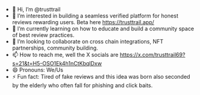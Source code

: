 - 👋 Hi, I’m @trusttrail
- 👀 I’m interested in building a seamless verified platform for honest reviews rewarding users. Beta here https://trusttrail.app/
- 🌱 I’m currently learning on how to educate and build a community space of best review practices. 
- 💞️ I’m looking to collaborate on cross chain integrations, NFT partnerships, community building.
- 📫 How to reach me, well the X socials are https://x.com/trusttrail69?s=21&t=H5-OSO1Ek4h1nCtKbqlDxw
- 😄 Pronouns: We/Us
- ⚡ Fun fact: Tired of fake reviews and this idea was born also seconded by the elderly who often fall for phishing and click baits.

<!---
trusttrail/trusttrail is a ✨ special ✨ repository because its `README.md` (this file) appears on your GitHub profile.
You can click the Preview link to take a look at your changes.
--->
